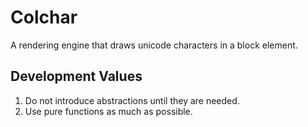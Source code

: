 # Colchar

A rendering engine that draws unicode characters in a block element.

## Development Values

1. Do not introduce abstractions until they are needed.
2. Use pure functions as much as possible.